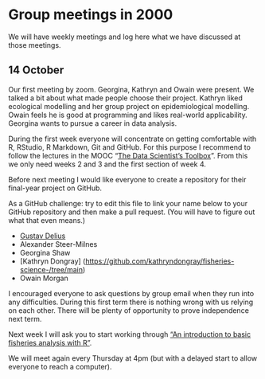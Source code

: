 Group meetings in 2000
================

We will have weekly meetings and log here what we have discussed at those meetings.

## 14 October

Our first meeting by zoom. Georgina, Kathryn and Owain were present. We talked
a bit about what made people choose their project. Kathryn liked
ecological modelling and her group project on epidemiological modelling.
Owain feels he is good at programming and likes real-world
applicability. Georgina wants to pursue a career in data analysis.

During the first week everyone will concentrate on getting comfortable
with R, RStudio, R Markdown, Git and GitHub. For this purpose I
recommend to follow the lectures in the MOOC “[The Data Scientist’s
Toolbox](https://www.coursera.org/learn/data-scientists-tools)”. From
this we only need weeks 2 and 3 and the first section of week 4.

Before next meeting I would like everyone to create a repository for
their final-year project on GitHub.

As a GitHub challenge: try to edit this file to link your name below to
your GitHub repository and then make a pull request. (You will have to
figure out what that even means.)

- [Gustav Delius](https://github.com/gustavdelius/fisheries-data-analysis)
-  Alexander Steer-Milnes
-  Georgina Shaw
-  [Kathryn Dongray] (https://github.com/kathryndongray/fisheries-science-/tree/main)
-  Owain Morgan

I encouraged everyone to ask questions by group email when they run into
any difficulties. During this first term there is nothing wrong with us
relying on each other. There will be plenty of opportunity to prove
independence next term.

Next week I will ask you to start working through 
[“An introduction to basic fisheries analysis with R”](https://sfg-ucsb.github.io/fishery-manageR/).

We will meet again every Thursday at 4pm (but with a delayed start to allow
everyone to reach a computer).
